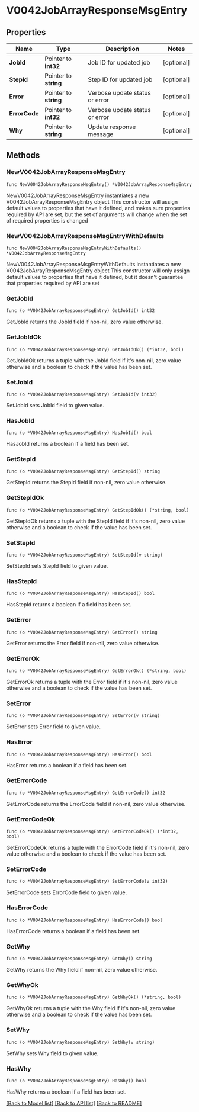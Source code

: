 # V0042JobArrayResponseMsgEntry

## Properties

Name | Type | Description | Notes
------------ | ------------- | ------------- | -------------
**JobId** | Pointer to **int32** | Job ID for updated job | [optional] 
**StepId** | Pointer to **string** | Step ID for updated job | [optional] 
**Error** | Pointer to **string** | Verbose update status or error | [optional] 
**ErrorCode** | Pointer to **int32** | Verbose update status or error | [optional] 
**Why** | Pointer to **string** | Update response message | [optional] 

## Methods

### NewV0042JobArrayResponseMsgEntry

`func NewV0042JobArrayResponseMsgEntry() *V0042JobArrayResponseMsgEntry`

NewV0042JobArrayResponseMsgEntry instantiates a new V0042JobArrayResponseMsgEntry object
This constructor will assign default values to properties that have it defined,
and makes sure properties required by API are set, but the set of arguments
will change when the set of required properties is changed

### NewV0042JobArrayResponseMsgEntryWithDefaults

`func NewV0042JobArrayResponseMsgEntryWithDefaults() *V0042JobArrayResponseMsgEntry`

NewV0042JobArrayResponseMsgEntryWithDefaults instantiates a new V0042JobArrayResponseMsgEntry object
This constructor will only assign default values to properties that have it defined,
but it doesn't guarantee that properties required by API are set

### GetJobId

`func (o *V0042JobArrayResponseMsgEntry) GetJobId() int32`

GetJobId returns the JobId field if non-nil, zero value otherwise.

### GetJobIdOk

`func (o *V0042JobArrayResponseMsgEntry) GetJobIdOk() (*int32, bool)`

GetJobIdOk returns a tuple with the JobId field if it's non-nil, zero value otherwise
and a boolean to check if the value has been set.

### SetJobId

`func (o *V0042JobArrayResponseMsgEntry) SetJobId(v int32)`

SetJobId sets JobId field to given value.

### HasJobId

`func (o *V0042JobArrayResponseMsgEntry) HasJobId() bool`

HasJobId returns a boolean if a field has been set.

### GetStepId

`func (o *V0042JobArrayResponseMsgEntry) GetStepId() string`

GetStepId returns the StepId field if non-nil, zero value otherwise.

### GetStepIdOk

`func (o *V0042JobArrayResponseMsgEntry) GetStepIdOk() (*string, bool)`

GetStepIdOk returns a tuple with the StepId field if it's non-nil, zero value otherwise
and a boolean to check if the value has been set.

### SetStepId

`func (o *V0042JobArrayResponseMsgEntry) SetStepId(v string)`

SetStepId sets StepId field to given value.

### HasStepId

`func (o *V0042JobArrayResponseMsgEntry) HasStepId() bool`

HasStepId returns a boolean if a field has been set.

### GetError

`func (o *V0042JobArrayResponseMsgEntry) GetError() string`

GetError returns the Error field if non-nil, zero value otherwise.

### GetErrorOk

`func (o *V0042JobArrayResponseMsgEntry) GetErrorOk() (*string, bool)`

GetErrorOk returns a tuple with the Error field if it's non-nil, zero value otherwise
and a boolean to check if the value has been set.

### SetError

`func (o *V0042JobArrayResponseMsgEntry) SetError(v string)`

SetError sets Error field to given value.

### HasError

`func (o *V0042JobArrayResponseMsgEntry) HasError() bool`

HasError returns a boolean if a field has been set.

### GetErrorCode

`func (o *V0042JobArrayResponseMsgEntry) GetErrorCode() int32`

GetErrorCode returns the ErrorCode field if non-nil, zero value otherwise.

### GetErrorCodeOk

`func (o *V0042JobArrayResponseMsgEntry) GetErrorCodeOk() (*int32, bool)`

GetErrorCodeOk returns a tuple with the ErrorCode field if it's non-nil, zero value otherwise
and a boolean to check if the value has been set.

### SetErrorCode

`func (o *V0042JobArrayResponseMsgEntry) SetErrorCode(v int32)`

SetErrorCode sets ErrorCode field to given value.

### HasErrorCode

`func (o *V0042JobArrayResponseMsgEntry) HasErrorCode() bool`

HasErrorCode returns a boolean if a field has been set.

### GetWhy

`func (o *V0042JobArrayResponseMsgEntry) GetWhy() string`

GetWhy returns the Why field if non-nil, zero value otherwise.

### GetWhyOk

`func (o *V0042JobArrayResponseMsgEntry) GetWhyOk() (*string, bool)`

GetWhyOk returns a tuple with the Why field if it's non-nil, zero value otherwise
and a boolean to check if the value has been set.

### SetWhy

`func (o *V0042JobArrayResponseMsgEntry) SetWhy(v string)`

SetWhy sets Why field to given value.

### HasWhy

`func (o *V0042JobArrayResponseMsgEntry) HasWhy() bool`

HasWhy returns a boolean if a field has been set.


[[Back to Model list]](../README.md#documentation-for-models) [[Back to API list]](../README.md#documentation-for-api-endpoints) [[Back to README]](../README.md)


